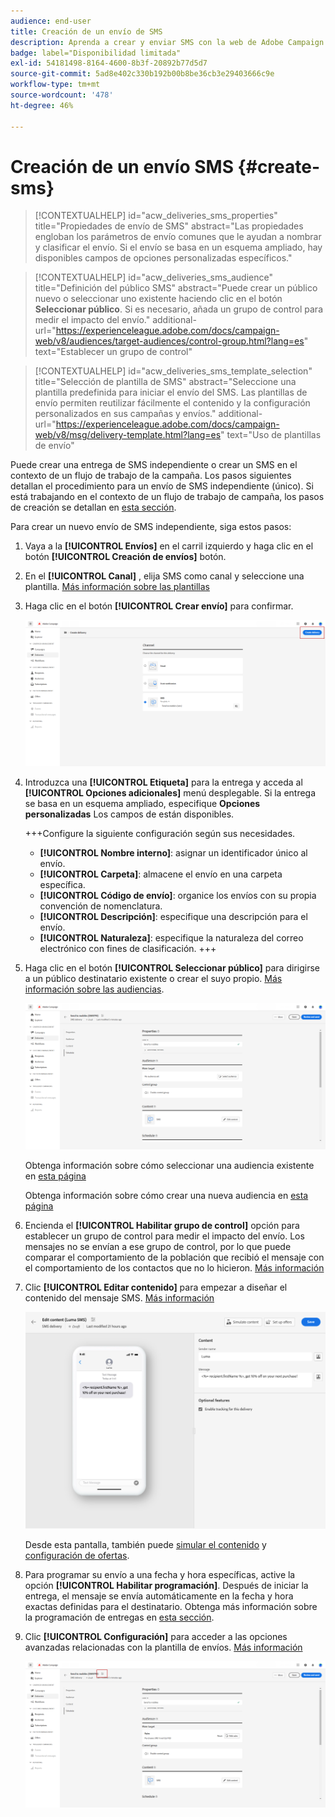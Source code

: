 ```yaml
---
audience: end-user
title: Creación de un envío de SMS
description: Aprenda a crear y enviar SMS con la web de Adobe Campaign
badge: label="Disponibilidad limitada"
exl-id: 54181498-8164-4600-8b3f-20892b77d5d7
source-git-commit: 5ad8e402c330b192b00b8be36cb3e29403666c9e
workflow-type: tm+mt
source-wordcount: '478'
ht-degree: 46%

---
```


# Creación de un envío SMS {#create-sms}

>[!CONTEXTUALHELP]
>id="acw_deliveries_sms_properties"
>title="Propiedades de envío de SMS"
>abstract="Las propiedades engloban los parámetros de envío comunes que le ayudan a nombrar y clasificar el envío. Si el envío se basa en un esquema ampliado, hay disponibles campos de opciones personalizadas específicos."

>[!CONTEXTUALHELP]
>id="acw_deliveries_sms_audience"
>title="Definición del público SMS"
>abstract="Puede crear un público nuevo o seleccionar uno existente haciendo clic en el botón **Seleccionar público**. Si es necesario, añada un grupo de control para medir el impacto del envío."
>additional-url="https://experienceleague.adobe.com/docs/campaign-web/v8/audiences/target-audiences/control-group.html?lang=es" text="Establecer un grupo de control"

>[!CONTEXTUALHELP]
>id="acw_deliveries_sms_template_selection"
>title="Selección de plantilla de SMS"
>abstract="Seleccione una plantilla predefinida para iniciar el envío del SMS. Las plantillas de envío permiten reutilizar fácilmente el contenido y la configuración personalizados en sus campañas y envíos."
>additional-url="https://experienceleague.adobe.com/docs/campaign-web/v8/msg/delivery-template.html?lang=es" text="Uso de plantillas de envío"


Puede crear una entrega de SMS independiente o crear un SMS en el contexto de un flujo de trabajo de la campaña. Los pasos siguientes detallan el procedimiento para un envío de SMS independiente (único). Si está trabajando en el contexto de un flujo de trabajo de campaña, los pasos de creación se detallan en [esta sección](../workflows/activities/channels.md#create-a-delivery-in-a-campaign-workflow).


Para crear un nuevo envío de SMS independiente, siga estos pasos:

1. Vaya a la **[!UICONTROL Envíos]** en el carril izquierdo y haga clic en el botón  **[!UICONTROL Creación de envíos]** botón.

1. En el **[!UICONTROL Canal]** , elija SMS como canal y seleccione una plantilla. [Más información sobre las plantillas](../msg/delivery-template.md)

1. Haga clic en el botón **[!UICONTROL Crear envío]** para confirmar.

   ![](assets/sms_create_1.png)

1. Introduzca una **[!UICONTROL Etiqueta]** para la entrega y acceda al **[!UICONTROL Opciones adicionales]** menú desplegable. Si la entrega se basa en un esquema ampliado, especifique **Opciones personalizadas** Los campos de están disponibles.

   +++Configure la siguiente configuración según sus necesidades.
   * **[!UICONTROL Nombre interno]**: asignar un identificador único al envío.
   * **[!UICONTROL Carpeta]**: almacene el envío en una carpeta específica.
   * **[!UICONTROL Código de envío]**: organice los envíos con su propia convención de nomenclatura.
   * **[!UICONTROL Descripción]**: especifique una descripción para el envío.
   * **[!UICONTROL Naturaleza]**: especifique la naturaleza del correo electrónico con fines de clasificación.
+++

1. Haga clic en el botón **[!UICONTROL Seleccionar público]** para dirigirse a un público destinatario existente o crear el suyo propio. [Más información sobre las audiencias](../audience/about-recipients.md).

   ![](assets/sms_create_2.png)

   Obtenga información sobre cómo seleccionar una audiencia existente en [esta página](../audience/add-audience.md)

   Obtenga información sobre cómo crear una nueva audiencia en [esta página](../audience/one-time-audience.md)

1. Encienda el **[!UICONTROL Habilitar grupo de control]** opción para establecer un grupo de control para medir el impacto del envío. Los mensajes no se envían a ese grupo de control, por lo que puede comparar el comportamiento de la población que recibió el mensaje con el comportamiento de los contactos que no lo hicieron. [Más información](../audience/control-group.md)

1. Clic **[!UICONTROL Editar contenido]** para empezar a diseñar el contenido del mensaje SMS. [Más información](content-sms.md)

   ![](assets/sms_create_4.png)

   Desde esta pantalla, también puede [simular el contenido](../preview-test/preview-test.md) y [configuración de ofertas](../msg/offers.md).

1. Para programar su envío a una fecha y hora específicas, active la opción **[!UICONTROL Habilitar programación]**. Después de iniciar la entrega, el mensaje se envía automáticamente en la fecha y hora exactas definidas para el destinatario. Obtenga más información sobre la programación de entregas en [esta sección](../msg/gs-messages.md#gs-schedule).

1. Clic **[!UICONTROL Configuración]** para acceder a las opciones avanzadas relacionadas con la plantilla de envíos. [Más información](../advanced-settings/delivery-settings.md)

   ![](assets/sms_create_3.png)
